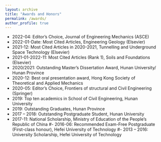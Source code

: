```yaml
---
layout: archive
title: "Awards and Honors"
permalink: /awards/
author_profile: true
---
```


- 2022-04: Editor’s Choice, Journal of Engineering Mechanics (ASCE)
- 2022-01-Date: Most Cited Articles, Engineering Geology (Elsevier)
- 2021-12: Most Cited Articles in 2020-2021, Tunnelling and Underground Space Technology (Elsevier)
- 2021-01-2022-11: Most Cited Articles (Rank 1), Soils and Foundations (Elsevier)
- 2020/2021: Outstanding Master’s Dissertation Award, Hunan University/ Hunan Province
- 2020-12: Best oral presentation award, Hong Kong Society of Theoretical and Applied Mechanics
- 2020-05: Editor’s Choice, Frontiers of structural and Civil Engineering (Springer)
- 2019: Top ten academics in School of Civil Engineering, Hunan University
- 2019: Outstanding Graduates, Hunan Province
- 2017 – 2018: Outstanding Postgraduate Student, Hunan University
- 2017-11: National Scholarship, Ministry of Education of the People’s Republic of China
#- 2016-06: Recommended Exam-Free Postgraduate (First-class honour), Hefei University of Technology
#- 2013 – 2016: University Scholarship, Hefei University of Technology

